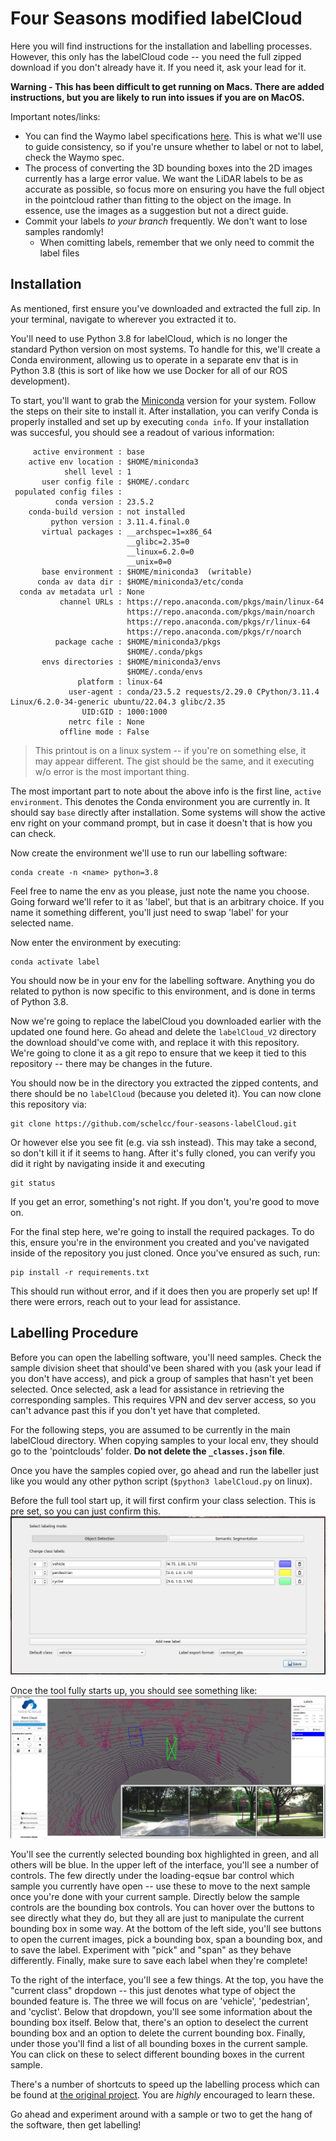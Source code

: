# Four Seasons modified labelCloud
Here you will find instructions for the installation and labelling processes. However, this only has the labelCloud code -- you need the full zipped download if you don't already have it. If you need it, ask your lead for it.

**Warning - This has been difficult to get running on Macs. There are added instructions, but you are likely to run into issues if you are on MacOS.**

Important notes/links:
- You can find the Waymo label specifications [here](https://github.com/waymo-research/waymo-open-dataset/blob/master/docs/labeling_specifications.md). This is what we'll use to guide consistency, so if you're unsure whether to label or not to label, check the Waymo spec.
- The process of converting the 3D bounding boxes into the 2D images currently has a large error value. We want the LiDAR labels to be as accurate as possible, so focus more on ensuring you have the full object in the pointcloud rather than fitting to the object on the image. In essence, use the images as a suggestion but not a direct guide.
- Commit your labels *to your branch* frequently. We don't want to lose samples randomly!
    - When comitting labels, remember that we only need to commit the label files


## Installation
As mentioned, first ensure you've downloaded and extracted the full zip. In your terminal, navigate to wherever you extracted it to.

You'll need to use Python 3.8 for labelCloud, which is no longer the standard Python version on most systems. To handle for this, we'll create a Conda environment, allowing us to operate in a separate env that is in Python 3.8 (this is sort of like how we use Docker for all of our ROS development).

To start, you'll want to grab the [Miniconda](https://docs.conda.io/projects/miniconda/en/latest/) version for your system. Follow the steps on their site to install it.
After installation, you can verify Conda is properly installed and set up by executing ``conda info``. If your installation was succesful, you should see a readout of various information:

```
     active environment : base
    active env location : $HOME/miniconda3
            shell level : 1
       user config file : $HOME/.condarc
 populated config files : 
          conda version : 23.5.2
    conda-build version : not installed
         python version : 3.11.4.final.0
       virtual packages : __archspec=1=x86_64
                          __glibc=2.35=0
                          __linux=6.2.0=0
                          __unix=0=0
       base environment : $HOME/miniconda3  (writable)
      conda av data dir : $HOME/miniconda3/etc/conda
  conda av metadata url : None
           channel URLs : https://repo.anaconda.com/pkgs/main/linux-64
                          https://repo.anaconda.com/pkgs/main/noarch
                          https://repo.anaconda.com/pkgs/r/linux-64
                          https://repo.anaconda.com/pkgs/r/noarch
          package cache : $HOME/miniconda3/pkgs
                          $HOME/.conda/pkgs
       envs directories : $HOME/miniconda3/envs
                          $HOME/.conda/envs
               platform : linux-64
             user-agent : conda/23.5.2 requests/2.29.0 CPython/3.11.4 Linux/6.2.0-34-generic ubuntu/22.04.3 glibc/2.35
                UID:GID : 1000:1000
             netrc file : None
           offline mode : False
```

> This printout is on a linux system -- if you're on something else, it may appear different. The gist should be the same, and it executing w/o error is the most important thing.

The most important part to note about the above info is the first line, ``active environment``.
This denotes the Conda environment you are currently in. It should say ``base`` directly after installation. Some systems will show the active env right on your command prompt, but in case it doesn't that is how you can check. 

Now create the environment we'll use to run our labelling software:
```
conda create -n <name> python=3.8 
```
Feel free to name the env as you please, just note the name you choose. Going forward we'll refer to it as 'label', but that is an arbitrary choice. If you name it something different, you'll just need to swap 'label' for your selected name.

Now enter the environment by executing:
```
conda activate label
```
You should now be in your env for the labelling software. Anything you do related to python is now specific to this environment, and is done in terms of Python 3.8.

Now we're going to replace the labelCloud you downloaded earlier with the updated one found here. Go ahead and delete the ``labelCloud_V2`` directory the download should've come with, and replace it with this repository. We're going to clone it as a git repo to ensure that we keep it tied to this repository -- there may be changes in the future. 

You should now be in the directory you extracted the zipped contents, and there should be no ``labelCloud`` (because you deleted it). You can now clone this repository via:
```
git clone https://github.com/schelcc/four-seasons-labelCloud.git
```
Or however else you see fit (e.g. via ssh instead). This may take a second, so don't kill it if it seems to hang. After it's fully cloned, you can verify you did it right by navigating inside it and executing
```
git status
```
If you get an error, something's not right. If you don't, you're good to move on.

For the final step here, we're going to install the required packages. To do this, ensure you're in the environment you created and you've navigated inside of the repository you just cloned. Once you've ensured as such, run:
```
pip install -r requirements.txt
```
This should run without error, and if it does then you are properly set up! If there were errors, reach out to your lead for assistance.


## Labelling Procedure
Before you can open the labelling software, you'll need samples. Check the sample division sheet that should've been shared with you (ask your lead if you don't have access), and pick a group of samples that hasn't yet been selected. Once selected, ask a lead for assistance in retrieving the corresponding samples. This requires VPN and dev server access, so you can't advance past this if you don't yet have that completed.

For the following steps, you are assumed to be currently in the main labelCloud directory. When copying samples to your local env, they should go to the 'pointclouds' folder. **Do not delete the ``_classes.json`` file**.

Once you have the samples copied over, go ahead and run the labeller just like you would any other python script (``$python3 labelCloud.py`` on linux).

Before the full tool start up, it will first confirm your class selection. This is pre set, so you can just confirm this.
![](screenshots/startup_label_confirmation.png)


Once the tool fully starts up, you should see something like:
![](screenshots/full_tool.png)

You'll see the currently selected bounding box highlighted in green, and all others will be blue. In the upper left of the interface, you'll see a number of controls. The few directly under the loading-eqsue bar control which sample you currently have open -- use these to move to the next sample once you're done with your current sample. Directly below the sample controls are the bounding box controls. You can hover over the buttons to see directly what they do, but they all are just to manipulate the current bounding box in some way. At the bottom of the left side, you'll see buttons to open the current images, pick a bounding box, span a bounding box, and to save the label. Experiment with "pick" and "span" as they behave differently. Finally, make sure to save each label when they're complete!

To the right of the interface, you'll see a few things. At the top, you have the "current class" dropdown -- this just denotes what type of object the bounded feature is. The three we will focus on are 'vehicle', 'pedestrian', and 'cyclist'. Below that dropdown, you'll see some information about the bounding box itself. Below that, there's an option to deselect the current bounding box and an option to delete the current bounding box. Finally, under those you'll find a list of all bounding boxes in the current sample. You can click on these to select different bounding boxes in the current sample.

There's a number of shortcuts to speed up the labelling process which can be found at [the original project](https://github.com/ch-sa/labelCloud). You are *highly* encouraged to learn these.

Go ahead and experiment around with a sample or two to get the hang of the software, then get labelling!